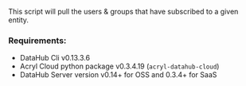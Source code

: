 This script will pull the users & groups that have subscribed to a given entity.

### Requirements:
- DataHub Cli v0.13.3.6 
- Acryl Cloud python package v0.3.4.19 (`acryl-datahub-cloud`) 
- DataHub Server version v0.14+ for OSS and 0.3.4+ for SaaS
